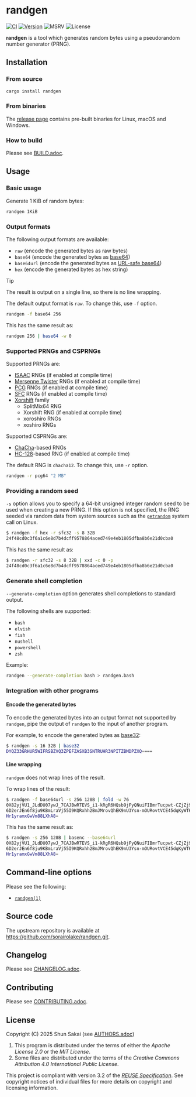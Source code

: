 <!--
SPDX-FileCopyrightText: 2025 Shun Sakai

SPDX-License-Identifier: Apache-2.0 OR MIT
-->

# randgen

[![CI][ci-badge]][ci-url]
[![Version][version-badge]][version-url]
![MSRV][msrv-badge]
![License][license-badge]

**randgen** is a tool which generates random bytes using a pseudorandom number
generator (PRNG).

## Installation

### From source

```sh
cargo install randgen
```

### From binaries

The [release page] contains pre-built binaries for Linux, macOS and Windows.

### How to build

Please see [BUILD.adoc].

## Usage

### Basic usage

Generate 1 KiB of random bytes:

```sh
randgen 1KiB
```

### Output formats

The following output formats are available:

- `raw` (encode the generated bytes as raw bytes)
- `base64` (encode the generated bytes as [base64])
- `base64url` (encode the generated bytes as [URL-safe base64])
- `hex` (encode the generated bytes as hex string)

> [!TIP]
> The result is output on a single line, so there is no line wrapping.

The default output format is `raw`. To change this, use `-f` option.

```sh
randgen -f base64 256
```

This has the same result as:

```sh
randgen 256 | base64 -w 0
```

### Supported PRNGs and CSPRNGs

Supported PRNGs are:

- [ISAAC] RNGs (if enabled at compile time)
- [Mersenne Twister] RNGs (if enabled at compile time)
- [PCG] RNGs (if enabled at compile time)
- [SFC] RNGs (if enabled at compile time)
- [Xorshift] family
  - SplitMix64 RNG
  - Xorshift RNG (if enabled at compile time)
  - xoroshiro RNGs
  - xoshiro RNGs

Supported CSPRNGs are:

- [ChaCha]-based RNGs
- [HC-128]-based RNG (if enabled at compile time)

The default RNG is `chacha12`. To change this, use `-r` option.

```sh
randgen -r pcg64 "2 MB"
```

### Providing a random seed

`-s` option allows you to specify a 64-bit unsigned integer random seed to be
used when creating a new PRNG. If this option is not specified, the RNG seeded
via random data from system sources such as the [`getrandom`] system call on
Linux.

```sh
$ randgen -f hex -r sfc32 -s 8 32B
24f48cd0c3f6a1c6e8d7b4dcff9578864aced749e4eb1805dfba8b6e21d0cba0
```

This has the same result as:

```sh
$ randgen -r sfc32 -s 8 32B | xxd -c 0 -p
24f48cd0c3f6a1c6e8d7b4dcff9578864aced749e4eb1805dfba8b6e21d0cba0
```

### Generate shell completion

`--generate-completion` option generates shell completions to standard output.

The following shells are supported:

- `bash`
- `elvish`
- `fish`
- `nushell`
- `powershell`
- `zsh`

Example:

```sh
randgen --generate-completion bash > randgen.bash
```

### Integration with other programs

#### Encode the generated bytes

To encode the generated bytes into an output format not supported by `randgen`,
pipe the output of `randgen` to the input of another program.

For example, to encode the generated bytes as [base32]:

```sh
$ randgen -s 16 32B | base32
DYQZ33GRHUR5WIFRSBZVQ3ZPEFZASXB3SNTRUHR3NPITZBMDPZXQ====
```

#### Line wrapping

`randgen` does not wrap lines of the result.

To wrap lines of the result:

```sh
$ randgen -f base64url -s 256 128B | fold -w 76
0X82yjVU1_JLdDU07ywJ_7CAJBwRTEVS_i1-kRgR6HQsb9jFyQNuiFIBmrTucpwt-CZjZj90JYjE
6D2erJEn6f8ju9KBmLraVj55I9KQRxhh2BmJMrovQhEK9nU3Ysn-mOURovtVCE45dqKyWTHuWLV2
Hr1yramxGwVm88LXhA8=
```

This has the same result as:

```sh
$ randgen -s 256 128B | basenc --base64url
0X82yjVU1_JLdDU07ywJ_7CAJBwRTEVS_i1-kRgR6HQsb9jFyQNuiFIBmrTucpwt-CZjZj90JYjE
6D2erJEn6f8ju9KBmLraVj55I9KQRxhh2BmJMrovQhEK9nU3Ysn-mOURovtVCE45dqKyWTHuWLV2
Hr1yramxGwVm88LXhA8=
```

## Command-line options

Please see the following:

- [`randgen(1)`]

## Source code

The upstream repository is available at
<https://github.com/sorairolake/randgen.git>.

## Changelog

Please see [CHANGELOG.adoc].

## Contributing

Please see [CONTRIBUTING.adoc].

## License

Copyright (C) 2025 Shun Sakai (see [AUTHORS.adoc])

1.  This program is distributed under the terms of either the _Apache License
    2.0_ or the _MIT License_.
2.  Some files are distributed under the terms of the _Creative Commons
    Attribution 4.0 International Public License_.

This project is compliant with version 3.2 of the [_REUSE Specification_]. See
copyright notices of individual files for more details on copyright and
licensing information.

[ci-badge]: https://img.shields.io/github/actions/workflow/status/sorairolake/randgen/CI.yaml?branch=develop&style=for-the-badge&logo=github&label=CI
[ci-url]: https://github.com/sorairolake/randgen/actions?query=branch%3Adevelop+workflow%3ACI++
[version-badge]: https://img.shields.io/crates/v/randgen?style=for-the-badge&logo=rust
[version-url]: https://crates.io/crates/randgen
[msrv-badge]: https://img.shields.io/crates/msrv/randgen?style=for-the-badge&logo=rust
[license-badge]: https://img.shields.io/crates/l/randgen?style=for-the-badge
[release page]: https://github.com/sorairolake/randgen/releases
[BUILD.adoc]: BUILD.adoc
[base64]: https://datatracker.ietf.org/doc/html/rfc4648#section-4
[URL-safe base64]: https://datatracker.ietf.org/doc/html/rfc4648#section-5
[ISAAC]: https://www.burtleburtle.net/bob/rand/isaacafa.html
[Mersenne Twister]: https://www.math.sci.hiroshima-u.ac.jp/m-mat/MT/emt.html
[PCG]: https://www.pcg-random.org/
[SFC]: https://pracrand.sourceforge.net/RNG_engines.txt
[Xorshift]: https://prng.di.unimi.it/
[ChaCha]: https://cr.yp.to/chacha.html
[HC-128]: https://en.wikipedia.org/wiki/HC-128
[`getrandom`]: https://man7.org/linux/man-pages/man2/getrandom.2.html
[base32]: https://datatracker.ietf.org/doc/html/rfc4648#section-6
[`randgen(1)`]: docs/man/man1/randgen.1.adoc
[CHANGELOG.adoc]: CHANGELOG.adoc
[CONTRIBUTING.adoc]: CONTRIBUTING.adoc
[AUTHORS.adoc]: AUTHORS.adoc
[_REUSE Specification_]: https://reuse.software/spec/
